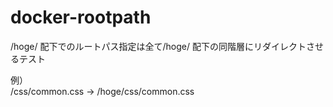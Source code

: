 # docker-rootpath

/hoge/ 配下でのルートパス指定は全て/hoge/ 配下の同階層にリダイレクトさせるテスト

例）  
/css/common.css -> /hoge/css/common.css

